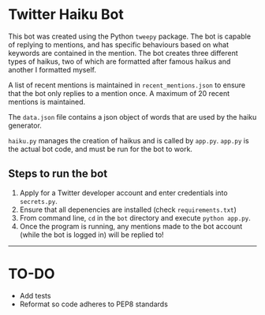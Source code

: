 # Twitter Haiku Bot

This bot was created using the Python `tweepy` package. The bot is capable of replying to mentions, and has specific behaviours based on what keywords are contained in the mention. The bot creates three different types of haikus, two of which are formatted after famous haikus and another I formatted myself.

A list of recent mentions is maintained in `recent_mentions.json` to ensure that the bot only replies to a mention once. A maximum of 20 recent mentions is maintained. 

The `data.json` file contains a json object of words that are used by the haiku generator. 

`haiku.py` manages the creation of haikus and is called by `app.py`. `app.py` is the actual bot code, and must be run for the bot to work.  


## Steps to run the bot

1. Apply for a Twitter developer account and enter credentials into `secrets.py`.
2. Ensure that all depenencies are installed (check `requirements.txt`)
3. From command line, `cd` in the `bot` directory and execute `python app.py`.
4. Once the program is running, any mentions made to the bot account (while the bot is logged in) will be replied to!

---

# TO-DO

* Add tests 
* Reformat so code adheres to PEP8 standards
